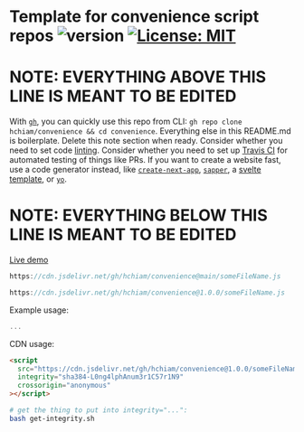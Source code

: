 # Template for convenience script repos ![version](https://img.shields.io/github/release/hchiam/convenience?style=for-the-badge) [![License: MIT](https://img.shields.io/badge/License-MIT-yellow.svg?style=for-the-badge)](https://github.com/hchiam/convenience/blob/main/LICENSE)

# **NOTE: EVERYTHING ABOVE THIS LINE IS MEANT TO BE EDITED**

With [`gh`](https://github.com/hchiam/learning-gh), you can quickly use this repo from CLI: `gh repo clone hchiam/convenience && cd convenience`. Everything else in this README.md is boilerplate. Delete this note section when ready. Consider whether you need to set code [linting](https://github.com/hchiam/learning-eslint-google). Consider whether you need to set up [Travis CI](https://github.com/hchiam/learning-travis) for automated testing of things like PRs. If you want to create a website fast, use a code generator instead, like [`create-next-app`](https://github.com/hchiam/learning-nextjs), [`sapper`](https://github.com/hchiam/learning-sapper), a [svelte template](https://github.com/sveltejs/template), or [`yo`](https://yeoman.io/generators).

# **NOTE: EVERYTHING BELOW THIS LINE IS MEANT TO BE EDITED**

[Live demo](https://codepen.io/hchiam/pen/...)

```js
https://cdn.jsdelivr.net/gh/hchiam/convenience@main/someFileName.js
```

```js
https://cdn.jsdelivr.net/gh/hchiam/convenience@1.0.0/someFileName.js
```

Example usage:

```js
...
```

CDN usage:

```html
<script
  src="https://cdn.jsdelivr.net/gh/hchiam/convenience@1.0.0/someFileName.js"
  integrity="sha384-L0ng4lphAnum3r1C57r1N9"
  crossorigin="anonymous"
></script>
```

<!-- uncomment the part with someFileName.js in get-integrity.sh and edit the file name as needed: -->

```bash
# get the thing to put into integrity="...":
bash get-integrity.sh
```
